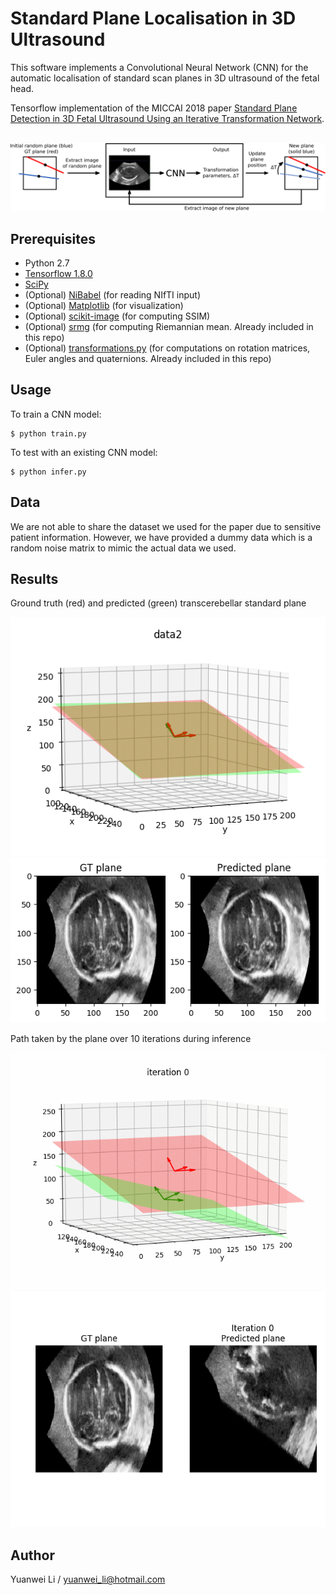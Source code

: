 # Standard Plane Localisation in 3D Ultrasound

This software implements a Convolutional Neural Network (CNN) for the automatic localisation of standard scan planes in 3D ultrasound of the fetal head.

Tensorflow implementation of the MICCAI 2018 paper [Standard Plane Detection in 3D Fetal Ultrasound Using an Iterative Transformation Network](https://arxiv.org/abs/1806.07486).
<br/><br/>

![pipeline](pipeline.png)


## Prerequisites

- Python 2.7
- [Tensorflow 1.8.0](https://github.com/tensorflow/tensorflow/tree/r1.8)
- [SciPy](http://www.scipy.org/install.html)
- (Optional) [NiBabel](http://nipy.org/nibabel/installation.html#installation) (for reading NIfTI input)
- (Optional) [Matplotlib](https://matplotlib.org/users/installing.html) (for visualization)
- (Optional) [scikit-image](https://scikit-image.org/download) (for computing SSIM)
- (Optional) [srmg](https://github.com/bishesh/statsCompare-RiemannianManifold-Groups) (for computing Riemannian mean. Already included in this repo)
- (Optional) [transformations.py](https://www.lfd.uci.edu/~gohlke/code/transformations.py.html) (for computations on rotation matrices, Euler angles and quaternions. Already included in this repo)


## Usage

To train a CNN model:

    $ python train.py
    
To test with an existing CNN model:

    $ python infer.py


## Data

We are not able to share the dataset we used for the paper due to sensitive patient information. However, we have provided a dummy data which is a random noise matrix to mimic the actual data we used.
    

## Results

Ground truth (red) and predicted (green) transcerebellar standard plane

<img src="results_sample/plane_visual/test/data2.png" alt="result1" width="560"/> <img src="results_sample/image_visual/test/data2.png" alt="result2" width="560"/> 

Path taken by the plane over 10 iterations during inference

<img src="results_sample/plane_movie/test/data2.gif" alt="result3" width="570"/> <img src="results_sample/image_movie/test/data2.gif" alt="result4" width="570"/> 


## Author

Yuanwei Li / yuanwei_li@hotmail.com
